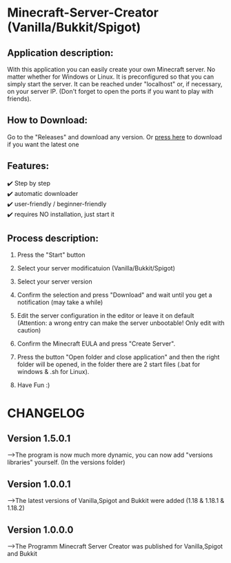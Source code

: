 ﻿<h1>Minecraft-Server-Creator (Vanilla/Bukkit/Spigot)</h1>


## Application description:

With this application you can easily create your own Minecraft server. 
No matter whether for Windows or Linux. It is preconfigured so that you can simply start the server. 
It can be reached under "localhost" or, if necessary, on your server IP. 
(Don't forget to open the ports if you want to play with friends). 


## How to Download:

Go to the "Releases" and download any version. Or [press here](https://github.com/Schecher1/Minecraft-Server-Creator/releases/download/Minecraft-Server-Creator-Ver-1.5.0.1/Program.zip) to download if you want the latest one


## Features:

✔️ Step by step								<br />
✔️ automatic downloader						<br />
✔️ user-friendly / beginner-friendly		<br />
✔️ requires NO installation, just start it	<br />


## Process description:

1. Press the "Start" button

2. Select your server modificatuion (Vanilla/Bukkit/Spigot)

3. Select your server version

4. Confirm the selection and press "Download" and wait until you get a notification (may take a while)

5. Edit the server configuration in the editor or leave it on default (Attention: a wrong entry can make the server unbootable! Only edit with caution)

6. Confirm the Minecraft EULA and press "Create Server".

7. Press the button "Open folder and close application" and then the right folder will be opened, in the folder there are 2 start files (.bat for windows & .sh for Linux).

8. Have Fun :)


<h1>CHANGELOG</h1>

## Version 1.5.0.1
-->The program is now much more dynamic, you can now add "versions libraries" yourself. (In the versions folder) <br/>

## Version 1.0.0.1
-->The latest versions of Vanilla,Spigot and Bukkit were added (1.18 & 1.18.1 & 1.18.2)<br/>

## Version 1.0.0.0
-->The Programm Minecraft Server Creator was published for Vanilla,Spigot and Bukkit<br/>
